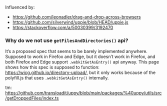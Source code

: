 Influenced by:

- <https://github.com/leonadler/drag-and-drop-across-browsers>
- <https://github.com/silverwind/uppie/blob/HEAD/uppie.js>
- <https://stackoverflow.com/a/50030399/3192470>

### Why do we not use `getFilesAndDirectories()` api?

It’s a proposed spec that seems to be barely implemented anywhere. Supposed to
work in Firefox and Edge, but it doesn’t work in Firefox, and both Firefox and
Edge support `.webkitGetAsEntry()` api anyway. This page shows how this spec is
supposed to function: <https://wicg.github.io/directory-upload/>, but it only
works because of the polyfill.js that uses `.webkitGetAsEntry()` internally.

tm: https://github.com/transloadit/uppy/blob/main/packages/%40uppy/utils/src/getDroppedFiles/index.ts